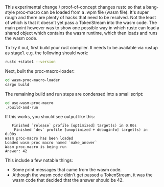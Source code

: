This experimental change / proof-of-concept changes rustc so that a bang-style proc-macro can be
loaded from a .wpm file (wasm file). It's super rough and there are plenty of hacks that need to be
resolved. Not the least of which is that it doesn't yet pass a TokenStream into the wasm code. The
main point however was to show one possible way in which rustc can load a shared object which
contains the wasm runtime, which then loads and runs the wasm code.

To try it out, first build your rust compiler. It needs to be available via rustup as stage1. e.g.
the following should work:

```sh
rustc +state1 --version
```

Next, built the proc-macro-loader:

```sh
cd wasm-proc-macro-loader
cargo build
```

The remaining build and run steps are condensed into a small script:

```sh
cd use-wasm-proc-macro
./build-and-run
```

If this works, you should see output like this:

```
   Finished `release` profile [optimized] target(s) in 0.00s
    Finished `dev` profile [unoptimized + debuginfo] target(s) in 0.00s
Wasm proc-macro has been loaded
Loaded wasm proc macro named `make_answer`
Wasm proc-macro is being run
Answer: 42
```

This include a few notable things:

* Some print messages that came from the wasm code.
* Although the wasm code didn't get passed a TokenStream, it was the wasm code that decided that the
  answer should be 42.
